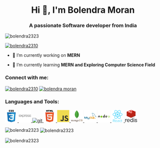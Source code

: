 <h1 align="center">Hi 👋, I'm Bolendra Moran</h1>
<h3 align="center">A passionate Software developer from India</h3>

<p align="left"> <img src="https://komarev.com/ghpvc/?username=bolendra2323&label=Profile%20views&color=0e75b6&style=flat" alt="bolendra2323" /> </p>

<p align="left"> <a href="https://twitter.com/bolendra2310" target="blank"><img src="https://img.shields.io/twitter/follow/bolendra2310?logo=twitter&style=for-the-badge" alt="bolendra2310" /></a> </p>

- 🔭 I’m currently working on **MERN**

- 🌱 I’m currently learning **MERN and Exploring Computer Science Field**

<h3 align="left">Connect with me:</h3>
<p align="left">
<a href="https://twitter.com/bolendra2310" target="blank"><img align="center" src="https://raw.githubusercontent.com/rahuldkjain/github-profile-readme-generator/master/src/images/icons/Social/twitter.svg" alt="bolendra2310" height="30" width="40" /></a>
<a href="https://linkedin.com/in/bolendra moran" target="blank"><img align="center" src="https://raw.githubusercontent.com/rahuldkjain/github-profile-readme-generator/master/src/images/icons/Social/linked-in-alt.svg" alt="bolendra moran" height="30" width="40" /></a>
</p>

<h3 align="left">Languages and Tools:</h3>
<p align="left"> <a href="https://www.w3schools.com/css/" target="_blank" rel="noreferrer"> <img src="https://raw.githubusercontent.com/devicons/devicon/master/icons/css3/css3-original-wordmark.svg" alt="css3" width="40" height="40"/> </a> <a href="https://expressjs.com" target="_blank" rel="noreferrer"> <img src="https://raw.githubusercontent.com/devicons/devicon/master/icons/express/express-original-wordmark.svg" alt="express" width="40" height="40"/> </a> <a href="https://git-scm.com/" target="_blank" rel="noreferrer"> <img src="https://www.vectorlogo.zone/logos/git-scm/git-scm-icon.svg" alt="git" width="40" height="40"/> </a> <a href="https://www.w3.org/html/" target="_blank" rel="noreferrer"> <img src="https://raw.githubusercontent.com/devicons/devicon/master/icons/html5/html5-original-wordmark.svg" alt="html5" width="40" height="40"/> </a> <a href="https://developer.mozilla.org/en-US/docs/Web/JavaScript" target="_blank" rel="noreferrer"> <img src="https://raw.githubusercontent.com/devicons/devicon/master/icons/javascript/javascript-original.svg" alt="javascript" width="40" height="40"/> </a> <a href="https://www.mongodb.com/" target="_blank" rel="noreferrer"> <img src="https://raw.githubusercontent.com/devicons/devicon/master/icons/mongodb/mongodb-original-wordmark.svg" alt="mongodb" width="40" height="40"/> </a> <a href="https://www.mysql.com/" target="_blank" rel="noreferrer"> <img src="https://raw.githubusercontent.com/devicons/devicon/master/icons/mysql/mysql-original-wordmark.svg" alt="mysql" width="40" height="40"/> </a> <a href="https://nodejs.org" target="_blank" rel="noreferrer"> <img src="https://raw.githubusercontent.com/devicons/devicon/master/icons/nodejs/nodejs-original-wordmark.svg" alt="nodejs" width="40" height="40"/> </a> <a href="https://reactjs.org/" target="_blank" rel="noreferrer"> <img src="https://raw.githubusercontent.com/devicons/devicon/master/icons/react/react-original-wordmark.svg" alt="react" width="40" height="40"/> </a> <a href="https://redis.io" target="_blank" rel="noreferrer"> <img src="https://raw.githubusercontent.com/devicons/devicon/master/icons/redis/redis-original-wordmark.svg" alt="redis" width="40" height="40"/> </a> </p>

<p><img align="left" src="https://github-readme-stats.vercel.app/api/top-langs?username=bolendra2323&show_icons=true&locale=en&layout=compact" alt="bolendra2323" /></p>

<p>&nbsp;<img align="center" src="https://github-readme-stats.vercel.app/api?username=bolendra2323&show_icons=true&locale=en" alt="bolendra2323" /></p>

<p><img align="center" src="https://github-readme-streak-stats.herokuapp.com/?user=bolendra2323&" alt="bolendra2323" /></p>
